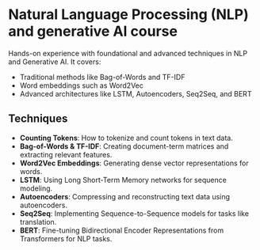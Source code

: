 # Natural Language Processing (NLP) and generative AI course

Hands-on experience with foundational and advanced techniques in NLP and Generative AI. It covers:
- Traditional methods like Bag-of-Words and TF-IDF
- Word embeddings such as Word2Vec
- Advanced architectures like LSTM, Autoencoders, Seq2Seq, and BERT

## Techniques
- **Counting Tokens**: How to tokenize and count tokens in text data.
- **Bag-of-Words & TF-IDF**: Creating document-term matrices and extracting relevant features.
- **Word2Vec Embeddings**: Generating dense vector representations for words.
- **LSTM**: Using Long Short-Term Memory networks for sequence modeling.
- **Autoencoders**: Compressing and reconstructing text data using autoencoders.
- **Seq2Seq**: Implementing Sequence-to-Sequence models for tasks like translation.
- **BERT**: Fine-tuning Bidirectional Encoder Representations from Transformers for NLP tasks.

